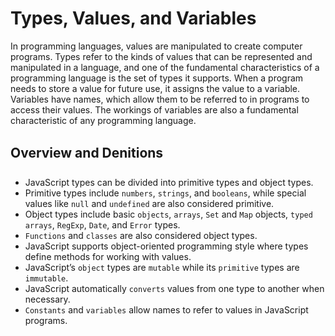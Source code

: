 # Types, Values, and Variables
In programming languages, values are manipulated to create computer programs. Types refer to the kinds of values that can be represented and manipulated in a language, and one of the fundamental characteristics of a programming language is the set of types it supports. When a program needs to store a value for future use, it assigns the value to a variable. Variables have names, which allow them to be referred to in programs to access their values. The workings of variables are also a fundamental characteristic of any programming language.

## Overview and Denitions
* JavaScript types can be divided into primitive types and object types.
* Primitive types include `numbers`, `strings`, and `booleans`, while special values like `null` and `undefined` are also considered primitive.
* Object types include basic `objects`, `arrays`, `Set` and `Map` objects, `typed arrays`, `RegExp`, `Date`, and `Error` types.
* `Functions` and `classes` are also considered object types.
* JavaScript supports object-oriented programming style where types define methods for working with values.
* JavaScript’s `object` types are `mutable` while its `primitive` types are `immutable`.
* JavaScript automatically `converts` values from one type to another when necessary.
* `Constants` and `variables` allow names to refer to values in JavaScript programs.